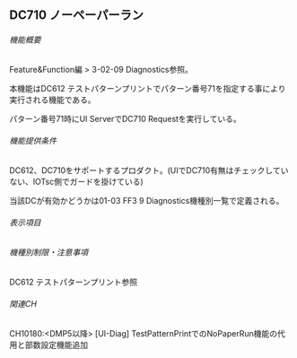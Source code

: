 ## DC710 ノーペーパーラン 

###### 機能概要

Feature&Function編 > 3-02-09 Diagnostics参照。

本機能はDC612
テストパターンプリントでパターン番号71を指定する事により実行される機能である。

パターン番号71時にUI ServerでDC710 Requestを実行している。

###### 機能提供条件

DC612、DC710をサポートするプロダクト。(UIでDC710有無はチェックしていない、IOTsc側でガードを掛けている)

当該DCが有効かどうかは01-03 FF3 9 Diagnostics機種別一覧で定義される。

###### 表示項目

###### 機種別制限・注意事項

DC612 テストパターンプリント参照

###### 関連CH

CH10180:<DMP5以降> \[UI-Diag\]
TestPatternPrintでのNoPaperRun機能の代用と部数設定機能追加